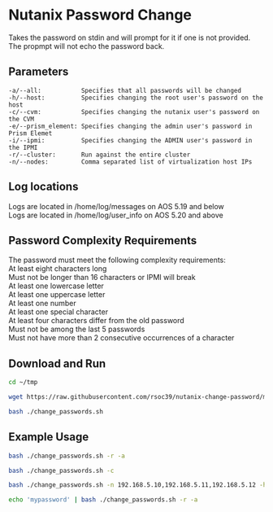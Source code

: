 # Nutanix Password Change

Takes the password on stdin and will prompt for it if one is not provided.  
The propmpt will not echo the password back.  

## Parameters
```
-a/--all:           Specifies that all passwords will be changed  
-h/--host:          Specifies changing the root user's password on the host  
-c/--cvm:           Specifies changing the nutanix user's password on the CVM  
-e/--prism_element: Specifies changing the admin user's password in Prism Elemet  
-i/--ipmi:          Specifies changing the ADMIN user's password in the IPMI  
-r/--cluster:       Run against the entire cluster  
-n/--nodes:         Comma separated list of virtualization host IPs  
```

## Log locations
Logs are located in /home/log/messages on AOS 5.19 and below  
Logs are located in /home/log/user_info on AOS 5.20 and above  

## Password Complexity Requirements
The password must meet the following complexity requirements:  
At least eight characters long  
Must not be longer than 16 characters or IPMI will break  
At least one lowercase letter  
At least one uppercase letter  
At least one number  
At least one special character  
At least four characters differ from the old password  
Must not be among the last 5 passwords  
Must not have more than 2 consecutive occurrences of a character

## Download and Run
```bash
cd ~/tmp
```
```bash
wget https://raw.githubusercontent.com/rsoc39/nutanix-change-password/main/change_passwords.sh
```
```bash
bash ./change_passwords.sh
```

## Example Usage
```bash
bash ./change_passwords.sh -r -a
```
```bash
bash ./change_passwords.sh -c
```
```bash
bash ./change_passwords.sh -n 192.168.5.10,192.168.5.11,192.168.5.12 -h
```
```bash
echo 'mypassword' | bash ./change_passwords.sh -r -a
```
